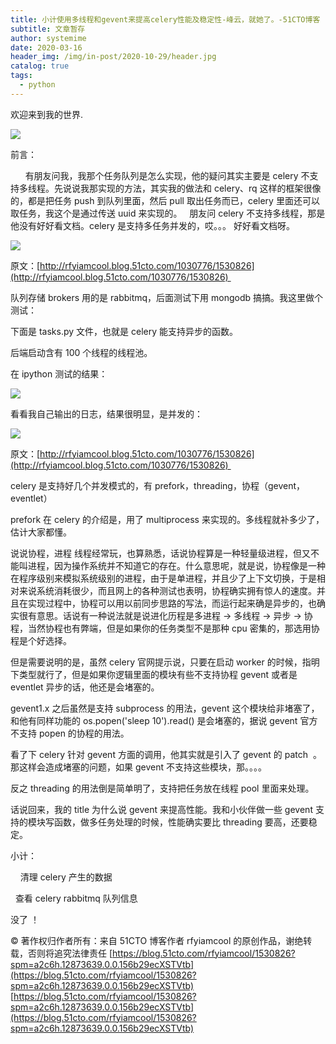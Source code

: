 ```yaml
---
title: 小计使用多线程和gevent来提高celery性能及稳定性-峰云，就她了。-51CTO博客
subtitle: 文章暂存
author: systemime
date: 2020-03-16
header_img: /img/in-post/2020-10-29/header.jpg
catalog: true
tags:
  - python
---
```


欢迎来到我的世界.

<!-- more -->

[![](https://s3.51cto.com//wyfs02/M02/10/83/wKiom1LODQ-Rwd-oAAAs4WUVhV0798_middle.jpg)
](https://blog.51cto.com/rfyiamcool)

前言：

      有朋友问我，我那个任务队列是怎么实现，他的疑问其实主要是 celery 不支持多线程。先说说我那实现的方法，其实我的做法和 celery、rq 这样的框架很像的，都是把任务 push 到队列里面，然后 pull 取出任务而已，celery 里面还可以取任务，我这个是通过传送 uuid 来实现的。   朋友问 celery 不支持多线程，那是他没有好好看文档。celery 是支持多任务并发的，哎。。。 好好看文档呀。

[![](https://s3.51cto.com/wyfs02/M01/41/61/wKiom1PUqSvjJ3AUAAFdD7oefQQ360.jpg)
](https://s3.51cto.com/wyfs02/M01/41/61/wKiom1PUqSvjJ3AUAAFdD7oefQQ360.jpg)

原文：[http://rfyiamcool.blog.51cto.com/1030776/1530826](http://rfyiamcool.blog.51cto.com/1030776/1530826) 

队列存储 brokers 用的是 rabbitmq，后面测试下用 mongodb 搞搞。我这里做个测试：

下面是 tasks.py 文件，也就是 celery 能支持异步的函数。

后端启动含有 100 个线程的线程池。

在 ipython 测试的结果：

[![](https://s3.51cto.com/wyfs02/M02/41/61/wKioL1PUnXCz20YaAALEUp9RZ9E781.jpg)
](https://s3.51cto.com/wyfs02/M02/41/61/wKioL1PUnXCz20YaAALEUp9RZ9E781.jpg)

看看我自己输出的日志，结果很明显，是并发的：

[![](https://s3.51cto.com/wyfs02/M01/41/61/wKioL1PUnlvDpRYuAAKEyrHSVHg980.jpg)
](https://s3.51cto.com/wyfs02/M01/41/61/wKioL1PUnlvDpRYuAAKEyrHSVHg980.jpg)

原文：[http://rfyiamcool.blog.51cto.com/1030776/1530826](http://rfyiamcool.blog.51cto.com/1030776/1530826) 

celery 是支持好几个并发模式的，有 prefork，threading，协程（gevent，eventlet）

prefork 在 celery 的介绍是，用了 multiprocess 来实现的。多线程就补多少了，估计大家都懂。

说说协程，进程 线程经常玩，也算熟悉，话说协程算是一种轻量级进程，但又不能叫进程，因为操作系统并不知道它的存在。什么意思呢，就是说，协程像是一种在程序级别来模拟系统级别的进程，由于是单进程，并且少了上下文切换，于是相对来说系统消耗很少，而且网上的各种测试也表明，协程确实拥有惊人的速度。并且在实现过程中，协程可以用以前同步思路的写法，而运行起来确是异步的，也确实很有意思。话说有一种说法就是说进化历程是多进程 -> 多线程 -> 异步 -> 协程，当然协程也有弊端，但是如果你的任务类型不是那种 cpu 密集的，那选用协程是个好选择。

但是需要说明的是，虽然 celery 官网提示说，只要在启动 worker 的时候，指明下类型就行了，但是如果你逻辑里面的模块有些不支持协程 gevent 或者是 eventlet 异步的话，他还是会堵塞的。  

gevent1.x 之后虽然是支持 subprocess 的用法，gevent 这个模块给非堵塞了，和他有同样功能的 os.popen('sleep 10').read() 是会堵塞的，据说 gevent 官方不支持 popen 的协程的用法。

看了下 celery 针对 gevent 方面的调用，他其实就是引入了 gevent 的 patch  。 那这样会造成堵塞的问题，如果 gevent 不支持这些模块，那。。。。

反之 threading 的用法倒是简单明了，支持把任务放在线程 pool 里面来处理。

话说回来，我的 title 为什么说 gevent 来提高性能。我和小伙伴做一些 gevent 支持的模块写函数，做多任务处理的时候，性能确实要比 threading 要高，还要稳定。 

小计：

    清理 celery 产生的数据

  查看 celery rabbitmq 队列信息

没了 ！

© 著作权归作者所有：来自 51CTO 博客作者 rfyiamcool 的原创作品，谢绝转载，否则将追究法律责任 
 [https://blog.51cto.com/rfyiamcool/1530826?spm=a2c6h.12873639.0.0.156b29ecXSTVtb](https://blog.51cto.com/rfyiamcool/1530826?spm=a2c6h.12873639.0.0.156b29ecXSTVtb) 
 [https://blog.51cto.com/rfyiamcool/1530826?spm=a2c6h.12873639.0.0.156b29ecXSTVtb](https://blog.51cto.com/rfyiamcool/1530826?spm=a2c6h.12873639.0.0.156b29ecXSTVtb)

